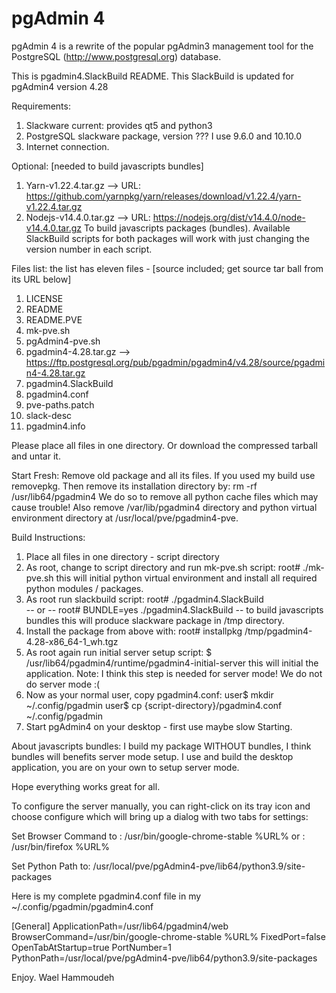 pgAdmin 4
=========

pgAdmin 4 is a rewrite of the popular pgAdmin3 management tool for the
PostgreSQL (http://www.postgresql.org) database. 

This is pgadmin4.SlackBuild README.
This SlackBuild is updated for pgAdmin4 version 4.28

Requirements:
 1) Slackware current: provides qt5 and python3
 2) PostgreSQL slackware package, version ??? I use 9.6.0 and 10.10.0
 3) Internet connection.

Optional: [needed to build javascripts bundles]
  1) Yarn-v1.22.4.tar.gz --> URL: https://github.com/yarnpkg/yarn/releases/download/v1.22.4/yarn-v1.22.4.tar.gz
  2) Nodejs-v14.4.0.tar.gz --> URL: https://nodejs.org/dist/v14.4.0/node-v14.4.0.tar.gz
  To build javascripts packages (bundles). Available SlackBuild scripts for both packages
  will work with just changing the version number in each script.
  
Files list: the list has eleven files - [source included; get source tar ball from its URL below]
 1) LICENSE  
 2) README
 3) README.PVE
 4) mk-pve.sh  
 5) pgAdmin4-pve.sh  
 6) pgadmin4-4.28.tar.gz --> https://ftp.postgresql.org/pub/pgadmin/pgadmin4/v4.28/source/pgadmin4-4.28.tar.gz
 7) pgadmin4.SlackBuild
 8) pgadmin4.conf  
 9) pve-paths.patch
 10) slack-desc
 11) pgadmin4.info
 
Please place all files in one directory. Or download the compressed tarball
and untar it.

Start Fresh:
  Remove old package and all its files. If you used my build use removepkg.
  Then remove its installation directory by: rm -rf /usr/lib64/pgadmin4
  We do so to remove all python cache files which may cause trouble!
  Also remove /var/lib/pgadmin4 directory and python virtual environment
  directory at /usr/local/pve/pgadmin4-pve.
  

Build Instructions:
 1) Place all files in one directory - script directory
 2) As root, change to script directory and run mk-pve.sh script:
      root# ./mk-pve.sh
    this will initial python virtual environment and install
    all required python modules / packages.
 3) As root run slackbuild script:
      root# ./pgadmin4.SlackBuild  
             -- or -- 
      root# BUNDLE=yes ./pgadmin4.SlackBuild -- to build javascripts bundles
    this will produce slackware package in /tmp directory.
 4) Install the package from above with:
      root# installpkg /tmp/pgadmin4-4.28-x86_64-1_wh.tgz
 5) As root again run initial server setup script:
      $ /usr/lib64/pgadmin4/runtime/pgadmin4-initial-server
    this will initial the application.
    Note: I think this step is needed for server mode! We do not do server mode :(
 6) Now as your normal user, copy pgadmin4.conf:
      user$ mkdir ~/.config/pgadmin
      user$ cp {script-directory}/pgadmin4.conf ~/.config/pgadmin
 7) Start pgAdmin4 on your desktop - first use maybe slow Starting.
 
About javascripts bundles:
 I build my package WITHOUT bundles, I think bundles will benefits server mode
setup. I use and build the desktop application, you are on your own to setup
server mode.
 
Hope everything works great for all.

To configure the server manually, you can right-click on its tray icon and
choose configure which will bring up a dialog with two tabs for settings:

  Set Browser Command to : /usr/bin/google-chrome-stable %URL%
                      or : /usr/bin/firefox %URL%
                      
  Set Python Path to: /usr/local/pve/pgAdmin4-pve/lib64/python3.9/site-packages
  
Here is my complete pgadmin4.conf file in my ~/.config/pgadmin/pgadmin4.conf

[General]
ApplicationPath=/usr/lib64/pgadmin4/web
BrowserCommand=/usr/bin/google-chrome-stable %URL%
FixedPort=false
OpenTabAtStartup=true
PortNumber=1
PythonPath=/usr/local/pve/pgAdmin4-pve/lib64/python3.9/site-packages

Enjoy.
Wael Hammoudeh
